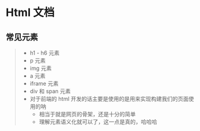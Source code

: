 # Html 文档

## 常见元素
> * h1 - h6 元素
> * p 元素
> * img 元素
> * a 元素
> * iframe 元素
> * div 和 span 元素
> * 对于前端的 html 开发的话主要是使用的是用来实现构建我们的页面使用的呐
>   * 相当于就是网页的骨架，还是十分的简单
>   * 理解元素语义化就可以了，这一点是真的，哈哈哈